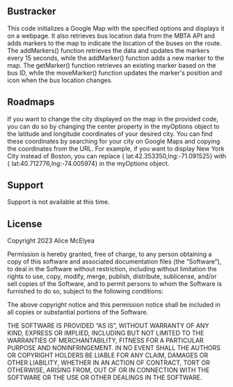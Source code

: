 ## Bustracker

This code initializes a Google Map with the specified options and displays it on a webpage. It also retrieves bus location data from the MBTA API and adds markers to the map to indicate the location of the buses on the route. The addMarkers() function retrieves the data and updates the markers every 15 seconds, while the addMarker() function adds a new marker to the map. The getMarker() function retrieves an existing marker based on the bus ID, while the moveMarker() function updates the marker's position and icon when the bus location changes.


## Roadmaps

If you want to change the city displayed on the map in the provided code, you can do so by changing the center property in the myOptions object to the latitude and longitude coordinates of your desired city. You can find these coordinates by searching for your city on Google Maps and copying the coordinates from the URL. For example, if you want to display New York City instead of Boston, you can replace { lat:42.353350,lng:-71.091525} with { lat:40.712776,lng:-74.005974} in the myOptions object.

## Support

Support is not available at this time. 


## License

Copyright 2023 Alice McElyea

Permission is hereby granted, free of charge, to any person obtaining a copy of this software and associated documentation files (the “Software”), to deal in the Software without restriction, including without limitation the rights to use, copy, modify, merge, publish, distribute, sublicense, and/or sell copies of the Software, and to permit persons to whom the Software is furnished to do so, subject to the following conditions:

The above copyright notice and this permission notice shall be included in all copies or substantial portions of the Software.

THE SOFTWARE IS PROVIDED “AS IS”, WITHOUT WARRANTY OF ANY KIND, EXPRESS OR IMPLIED, INCLUDING BUT NOT LIMITED TO THE WARRANTIES OF MERCHANTABILITY, FITNESS FOR A PARTICULAR PURPOSE AND NONINFRINGEMENT. IN NO EVENT SHALL THE AUTHORS OR COPYRIGHT HOLDERS BE LIABLE FOR ANY CLAIM, DAMAGES OR OTHER LIABILITY, WHETHER IN AN ACTION OF CONTRACT, TORT OR OTHERWISE, ARISING FROM, OUT OF OR IN CONNECTION WITH THE SOFTWARE OR THE USE OR OTHER DEALINGS IN THE SOFTWARE.
